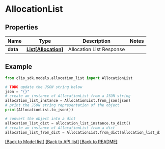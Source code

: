 # AllocationList


## Properties

Name | Type | Description | Notes
------------ | ------------- | ------------- | -------------
**data** | [**List[Allocation]**](Allocation.md) | Allocation List Response | 

## Example

```python
from clio_sdk.models.allocation_list import AllocationList

# TODO update the JSON string below
json = "{}"
# create an instance of AllocationList from a JSON string
allocation_list_instance = AllocationList.from_json(json)
# print the JSON string representation of the object
print(AllocationList.to_json())

# convert the object into a dict
allocation_list_dict = allocation_list_instance.to_dict()
# create an instance of AllocationList from a dict
allocation_list_from_dict = AllocationList.from_dict(allocation_list_dict)
```
[[Back to Model list]](../README.md#documentation-for-models) [[Back to API list]](../README.md#documentation-for-api-endpoints) [[Back to README]](../README.md)


